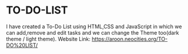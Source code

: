 # TO-DO-LIST
I have created a To-Do List using HTML,CSS and JavaScript in which we can add,remove and edit tasks and we can change the Theme too(dark theme / light theme).
Website Link: https://aroon.neocities.org/TO-DO%20LIST/
